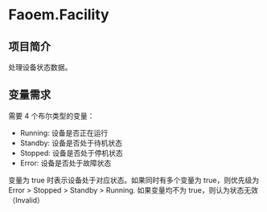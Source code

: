 ﻿# Faoem.Facility

## 项目简介

处理设备状态数据。

## 变量需求

需要 4 个布尔类型的变量：

- Running: 设备是否正在运行
- Standby: 设备是否处于待机状态
- Stopped: 设备是否处于停机状态
- Error: 设备是否处于故障状态

变量为 true 时表示设备处于对应状态。如果同时有多个变量为 true，则优先级为 Error > Stopped > Standby > Running.
如果变量均不为 true，则认为状态无效（Invalid）


